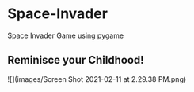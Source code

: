 # Space-Invader
Space Invader Game using pygame

## Reminisce your Childhood!

![](images/Screen Shot 2021-02-11 at 2.29.38 PM.png)
